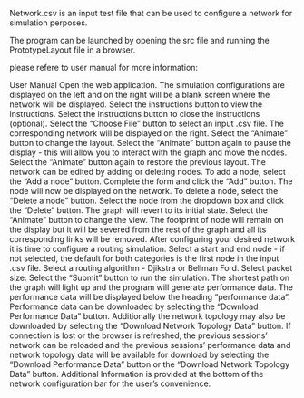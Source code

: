 Network.csv is an input test file that can be used to configure a network for simulation perposes.

The program can be launched by opening the src file and running the PrototypeLayout file in a browser.

please refere to user manual for more information:

User Manual
Open the web application. The simulation configurations are displayed on the left and on the right will be a blank screen where the network will be displayed. 
Select the instructions button to view the instructions. Select the instructions button to close the instructions (optional). 
Select the “Choose File” button to select an input .csv file. The corresponding network will be displayed on the right. 
Select the “Animate” button to change the layout. Select the “Animate” button again to pause the display - this will allow you to interact with the graph and move the nodes. Select the “Animate” button again to restore the previous layout.
The network can be edited by adding or deleting nodes.
To add a node, select the “Add a node” button. Complete the form and click the “Add” button. The node will now be displayed on the network.
To delete a node, select the “Delete a node” button. Select the node from the dropdown box and click the “Delete” button. The graph will revert to its initial state. Select the “Animate” button to change the view. The footprint of node will remain on the display but it will be severed from the rest of the graph and all its corresponding links will be removed.
After configuring your desired network it is time to configure a routing simulation. Select a start and end node - if not selected, the default for both categories is the first node in the input .csv file. Select a routing algorithm - Djikstra or Bellman Ford. Select packet size. Select the “Submit” button to run the simulation. The shortest path on the graph will light up and the program will generate performance data.
The performance data will be displayed below the heading “performance data”. Performance data can be downloaded by selecting the “Download Performance Data” button.
Additionally the network topology may also be downloaded by selecting the “Download Network Topology Data” button.
If connection is lost or the browser is refreshed, the previous sessions’ network can be reloaded and the previous sessions’ performance data and network topology data will be available for download by selecting the “Download Performance Data” button or the “Download Network Topology Data” button.
Additional Information is provided at the bottom of the network configuration bar for the user’s convenience.
